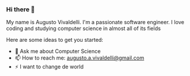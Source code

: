 ### Hi there 👋

My name is Augusto Vivaldelli. I'm a passionate software engineer. I love coding and studying computer science in almost all of its fields

Here are some ideas to get you started:

- 💬 Ask me about Computer Science
- 📫 How to reach me: augusto.a.vivaldelli@gmail.com
- ⚡ I want to change de world

